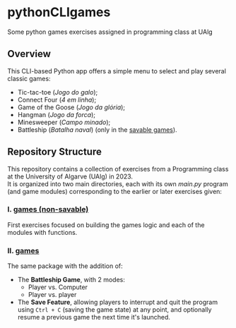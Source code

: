 # pythonCLIgames
Some python games exercises assigned in programming class at UAlg

## Overview
This CLI-based Python app offers a simple menu to select and play several classic games:
+ Tic-tac-toe (_Jogo do galo_);
+ Connect Four (_4 em linha_);
+ Game of the Goose (_Jogo da glória_);
+ Hangman (_Jogo da forca_);
+ Minesweeper (_Campo minado_);
+ Battleship (_Batalha naval_) (only in the [savable games](games)).

## Repository Structure
This repository contains a collection of exercises from a Programming class at the University of Algarve (UAlg) in 2023.\
It is organized into two main directories, each with its own _main.py_ program (and game modules) corresponding to the earlier or later exercises given:

### I. [games (non-savable)](https://github.com/2h22min/pythonCLIgames/tree/main/games%20(non-savable))
First exercises focused on building the games logic and each of the modules with functions.

### II. [games](games)
The same package with the addition of: 

+ The **Battleship Game**, with 2 modes:
    - Player vs. Computer
    - Player vs. player
+ The **Save Feature**, allowing players to interrupt and quit the program using `Ctrl + C` (saving the game state) at any point, and optionally resume a previous game the next time it's launched.
